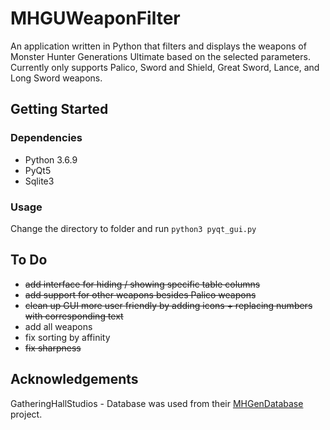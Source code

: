 # MHGUWeaponFilter
An application written in Python that filters and displays the weapons of Monster Hunter Generations Ultimate based on the selected parameters. Currently only supports Palico, Sword and Shield, Great Sword, Lance, and Long Sword weapons.

## Getting Started

### Dependencies
* Python 3.6.9
* PyQt5
* Sqlite3 

### Usage
Change the directory to folder and run `python3 pyqt_gui.py`

## To Do
* ~~add interface for hiding / showing specific table columns~~
* ~~add support for other weapons besides Palico weapons~~ 
* ~~clean up GUI more user friendly by adding icons + replacing numbers with corresponding text~~
* add all weapons
* fix sorting by affinity
* ~~fix sharpness~~ 

## Acknowledgements
GatheringHallStudios - Database was used from their [MHGenDatabase](https://github.com/gatheringhallstudios/MHGenDatabase/) project. 